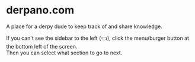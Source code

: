 # derpano.com

A place for a derpy dude to keep track of and share knowledge.


If you can't see the sidebar to the left (👈), click the menu/burger button at the bottom left of the screen.  
Then you can select what section to go to next.

